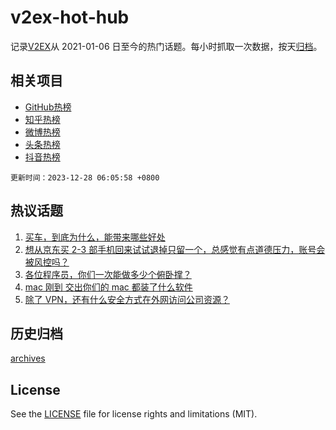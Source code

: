 # v2ex-hot-hub

 记录[V2EX](https://www.v2ex.com/)从 2021-01-06 日至今的热门话题。每小时抓取一次数据，按天[归档](archives)。
 
 ## 相关项目

- [GitHub热榜](https://github.com/snaildev/github-hot-hub)
- [知乎热榜](https://github.com/snaildev/zhihu-hot-hub)
- [微博热榜](https://github.com/snaildev/weibo-hot-hub)
- [头条热榜](https://github.com/snaildev/toutiao-hot-hub)
- [抖音热榜](https://github.com/snaildev/douyin-hot-hub)


 `更新时间：2023-12-28 06:05:58 +0800`

## 热议话题

1. [买车，到底为什么，能带来哪些好处](https://www.v2ex.com/t/1003750)
1. [想从京东买 2-3 部手机回来试试退掉只留一个，总感觉有点道德压力，账号会被风控吗？](https://www.v2ex.com/t/1003730)
1. [各位程序员，你们一次能做多少个俯卧撑？](https://www.v2ex.com/t/1003785)
1. [mac 刚到 交出你们的 mac 都装了什么软件](https://www.v2ex.com/t/1003846)
1. [除了 VPN，还有什么安全方式在外网访问公司资源？](https://www.v2ex.com/t/1003747)

## 历史归档

[archives](archives)

## License

See the [LICENSE](LICENSE) file for license rights and limitations (MIT).
